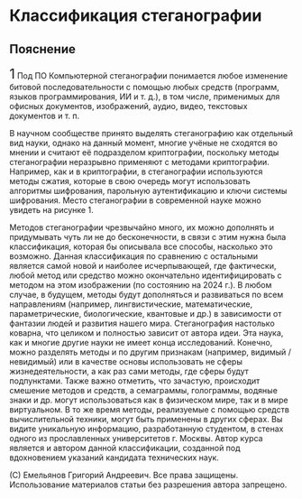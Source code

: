 <h1>Классификация стеганографии</h1>

<h2>Пояснение</h2>

<font size = "5">1</font> Под ПО Компьютерной стеганографии понимается любое изменение битовой последовательности с помощью любых средств (программ, языков программирования, ИИ и т. д.), в том числе, применимых для офисных документов, изображений, аудио, видео, текстовых документов и т. п.

В научном сообществе принято выделять стеганографию как отдельный вид науки, однако на данный момент, многие учёные не сходятся во мнении и считают её подразделом криптографии, поскольку методы стеганографии неразрывно применяют с методами криптографии. Например, как и в криптографии, в стеганографии используются методы сжатия, которые в свою очередь могут использовать алгоритмы шифрования, парольную аутентификацию и ключи системы шифрования. Место стеганографии в современной науке можно увидеть на рисунке 1.

Методов стеганографии чрезвычайно много, их можно дополнять и придумывать чуть ли не до бесконечности, в связи с этим нужна была классификация, которая бы описывала все способы, насколько это возможно. Данная классификация по сравнению с остальными является самой новой и наиболее исчерпывающей, где фактически, любой метод или средство можно окончательно идентифицировать с методом на этом изображении (по состоянию на 2024 г.). В любом случае, в будущем, методы будут дополняться и развиваться по всем направлениям (например, лингвистические, математические, параметрические, биологические, квантовые и др.) в зависимости от фантазии людей и развития нашего мира. Стеганография настолько коварна, что целиком и полностью зависит от автора идеи. Эта наука, как и многие другие науки не имеет конца исследований. Конечно, можно разделять методы и по другим признакам (например, видимый / невидимый) или в качестве основы использовать не сферы жизнедеятельности, а как раз сами методы, где сферы будут подпунктами. Также важно отметить, что зачастую, происходит смешение методов и средств, а семаграммы, голограммы, водяные знаки и др. могут использоваться как в физическом мире, так и в мире виртуальном. В то же время методы, реализуемые с помощью средств вычислительной техники, могут быть применены в других сферах. Вы видите уникальную информацию, разработанную студентом, в стенах одного из прославленных университетов г. Москвы. Автор курса является и автором данной классификации, созданной под вдохновением указаний кандидата технических наук.

(С) Емельянов Григорий Андреевич. Все права защищены. Использование материалов статьи без разрешения автора запрещено.

